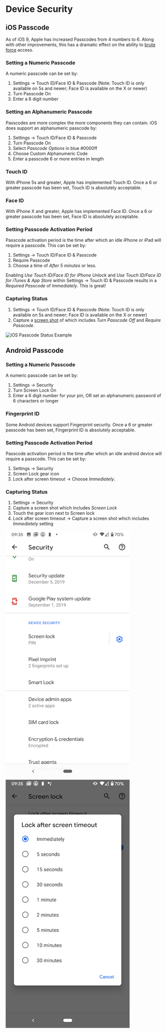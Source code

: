 # Device Security

## iOS Passcode
As of iOS 9, Apple has increased Passcodes from 4 numbers to 6. Along with
other improvements, this has a dramatic effect on the ability to [brute
force](http://fortune.com/2016/03/18/apple-fbi-iphone-passcode-hack/) access.

### Setting a Numeric Passcode
A numeric passcode can be set by:

1. Settings -> Touch ID/Face ID & Passcode (Note: Touch ID is only available on 5s and
   newer; Face ID is available on the X or newer)
2. Turn Passcode On
3. Enter a 6 digit number

### Setting an Alphanumeric Passcode
Passcodes are more complex the more components they can contain. iOS does
support an alphanumeric passcode by:

1. Settings -> Touch ID/Face ID & Passcode
2. Turn Passcode On
3. Select _Passcode Options_ in blue #0000ff
4. Choose Custom Alphanumeric Code
5. Enter a passcode 6 or more entries in length

### Touch ID
With iPhone 5s and greater, Apple has implemented Touch ID. Once a 6 or greater
passcode has been set, Touch ID is absolutely acceptable.

### Face ID
With iPhone X and greater, Apple has implemented Face ID. Once a 6 or greater
passcode has been set, Face ID is absolutely acceptable.

### Setting Passcode Activation Period
Passcode activation period is the time after which an idle iPhone or iPad will
require a passcode. This can be set by:

1. Settings -> Touch ID/Face ID & Passcode
2. Require Passcode
3. Choose a time of _After 5 minutes_ or less.

Enabling _Use Touch ID/Face ID for iPhone Unlock_ and _Use Touch ID/Face ID for iTunes & App
Store_ within Settings -> Touch ID & Passcode results in a _Required Passcode_
of _Immediately_. This is great!

### Capturing Status

1. Settings -> Touch ID/Face ID & Passcode (Note: Touch ID is only available on 5s and
newer; Face ID is available on the X or newer)
2. Capture a [screen shot][iOS Screenshot] of which includes _Turn Passcode
   Off_ and _Require Passcode_.

![iOS Passcode Status Example]

## Android Passcode

### Setting a Numeric Passcode
A numeric passcode can be set by:

1. Settings -> Security
2. Turn Screen Lock On
3. Enter a 6 digit number for your pin, OR set an alphanumeric password of 6 characters or longer

### Fingerprint ID
Some Android devices support Fingerprint security. Once a 6 or greater
passcode has been set, Fingerprint ID is absolutely acceptable.

### Setting Passcode Activation Period
Passcode activation period is the time after which an idle android device will
require a passcode. This can be set by:

1. Settings -> Security
2. Screen Lock gear icon
3. Lock after screen timeout -> Choose _Immediately_.

### Capturing Status

1. Settings -> Security
2. Capture a screen shot which includes _Screen Lock_
3. Touch the gear icon next to Screen lock
4. Lock after screen timeout -> Capture a screen shot which includes _Immediately_ setting

![Android Passcode Status Example1]
![Android Passcode Status Example2]

[iOS Screenshot]: https://support.apple.com/en-us/HT200289
[iOS Passcode Status Example]: ./ios-passcode-status.png
[Android Passcode Status Example1]: ./android-passcode-status1.png
[Android Passcode Status Example2]: ./android-passcode-status2.png

